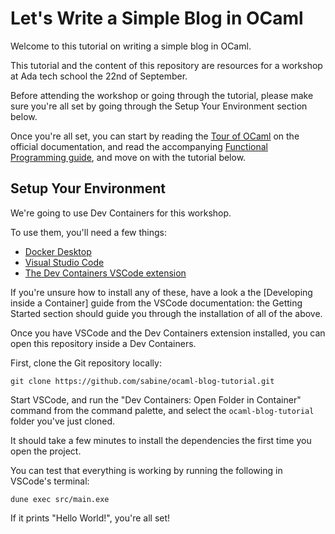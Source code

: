 # Let's Write a Simple Blog in OCaml

Welcome to this tutorial on writing a simple blog in OCaml.

This tutorial and the content of this repository are resources for a workshop at Ada tech school the 22nd of September.

Before attending the workshop or going through the tutorial, please make sure you're all set by going through the Setup Your Environment section below.

Once you're all set, you can start by reading the [Tour of OCaml](https://staging.ocaml.org/docs/a-tour-of-ocaml) on the official documentation, and read the accompanying [Functional Programming guide](./functionnal_programming.md), and move on with the tutorial below. 

## Setup Your Environment

We're going to use Dev Containers for this workshop.

To use them, you'll need a few things:
- [Docker Desktop](https://www.docker.com/products/docker-desktop/)
- [Visual Studio Code](https://code.visualstudio.com/)
- [The Dev Containers VSCode extension](https://marketplace.visualstudio.com/items?itemName=ms-vscode-remote.remote-containers)

If you're unsure how to install any of these, have a look a the [Developing inside a Container] guide from the VSCode documentation: the Getting Started section should guide you through the installation of all of the above.

Once you have VSCode and the Dev Containers extension installed, you can open this repository inside a Dev Containers.

First, clone the Git repository locally:

```
git clone https://github.com/sabine/ocaml-blog-tutorial.git
```

Start VSCode, and run the "Dev Containers: Open Folder in Container" command from the command palette, and select the `ocaml-blog-tutorial` folder you've just cloned.

It should take a few minutes to install the dependencies the first time you open the project.

You can test that everything is working by running the following in VSCode's terminal:

```
dune exec src/main.exe
```

If it prints "Hello World!", you're all set!
